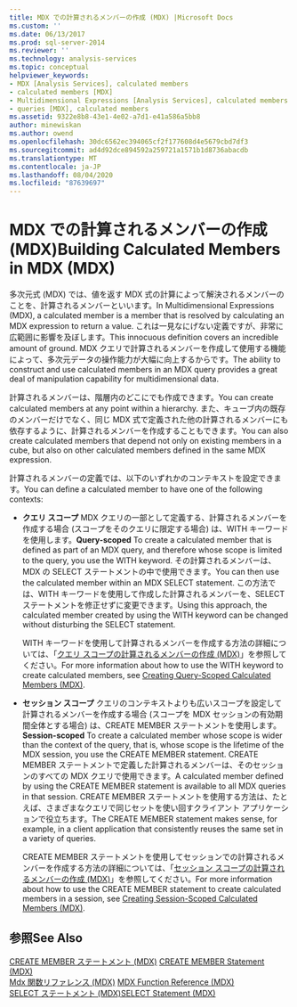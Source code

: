 ```yaml
---
title: MDX での計算されるメンバーの作成 (MDX) |Microsoft Docs
ms.custom: ''
ms.date: 06/13/2017
ms.prod: sql-server-2014
ms.reviewer: ''
ms.technology: analysis-services
ms.topic: conceptual
helpviewer_keywords:
- MDX [Analysis Services], calculated members
- calculated members [MDX]
- Multidimensional Expressions [Analysis Services], calculated members
- queries [MDX], calculated members
ms.assetid: 9322e8b8-43e1-4e02-a7d1-e41a586a5bb8
author: minewiskan
ms.author: owend
ms.openlocfilehash: 30dc6562ec394065cf2f177608d4e5679cbd7df3
ms.sourcegitcommit: ad4d92dce894592a259721a1571b1d8736abacdb
ms.translationtype: MT
ms.contentlocale: ja-JP
ms.lasthandoff: 08/04/2020
ms.locfileid: "87639697"
---
```

# <a name="building-calculated-members-in-mdx-mdx"></a><span data-ttu-id="f69e6-102">MDX での計算されるメンバーの作成 (MDX)</span><span class="sxs-lookup"><span data-stu-id="f69e6-102">Building Calculated Members in MDX (MDX)</span></span>
  <span data-ttu-id="f69e6-103">多次元式 (MDX) では、値を返す MDX 式の計算によって解決されるメンバーのことを、計算されるメンバーといいます。</span><span class="sxs-lookup"><span data-stu-id="f69e6-103">In Multidimensional Expressions (MDX), a calculated member is a member that is resolved by calculating an MDX expression to return a value.</span></span> <span data-ttu-id="f69e6-104">これは一見なにげない定義ですが、非常に広範囲に影響を及ぼします。</span><span class="sxs-lookup"><span data-stu-id="f69e6-104">This innocuous definition covers an incredible amount of ground.</span></span> <span data-ttu-id="f69e6-105">MDX クエリで計算されるメンバーを作成して使用する機能によって、多次元データの操作能力が大幅に向上するからです。</span><span class="sxs-lookup"><span data-stu-id="f69e6-105">The ability to construct and use calculated members in an MDX query provides a great deal of manipulation capability for multidimensional data.</span></span>  
  
 <span data-ttu-id="f69e6-106">計算されるメンバーは、階層内のどこにでも作成できます。</span><span class="sxs-lookup"><span data-stu-id="f69e6-106">You can create calculated members at any point within a hierarchy.</span></span> <span data-ttu-id="f69e6-107">また、キューブ内の既存のメンバーだけでなく、同じ MDX 式で定義された他の計算されるメンバーにも依存するように、計算されるメンバーを作成することもできます。</span><span class="sxs-lookup"><span data-stu-id="f69e6-107">You can also create calculated members that depend not only on existing members in a cube, but also on other calculated members defined in the same MDX expression.</span></span>  
  
 <span data-ttu-id="f69e6-108">計算されるメンバーの定義では、以下のいずれかのコンテキストを設定できます。</span><span class="sxs-lookup"><span data-stu-id="f69e6-108">You can define a calculated member to have one of the following contexts:</span></span>  
  
-   <span data-ttu-id="f69e6-109">**クエリ スコープ** MDX クエリの一部として定義する、計算されるメンバーを作成する場合 (スコープをそのクエリに限定する場合) は、WITH キーワードを使用します。</span><span class="sxs-lookup"><span data-stu-id="f69e6-109">**Query-scoped** To create a calculated member that is defined as part of an MDX query, and therefore whose scope is limited to the query, you use the WITH keyword.</span></span> <span data-ttu-id="f69e6-110">その計算されるメンバーは、MDX の SELECT ステートメントの中で使用できます。</span><span class="sxs-lookup"><span data-stu-id="f69e6-110">You can then use the calculated member within an MDX SELECT statement.</span></span> <span data-ttu-id="f69e6-111">この方法では、WITH キーワードを使用して作成した計算されるメンバーを、SELECT ステートメントを修正せずに変更できます。</span><span class="sxs-lookup"><span data-stu-id="f69e6-111">Using this approach, the calculated member created by using the WITH keyword can be changed without disturbing the SELECT statement.</span></span>  
  
     <span data-ttu-id="f69e6-112">WITH キーワードを使用して計算されるメンバーを作成する方法の詳細については、「[クエリ スコープの計算されるメンバーの作成 &#40;MDX&#41;](mdx-calculated-members-query-scoped-calculated-members.md)」を参照してください。</span><span class="sxs-lookup"><span data-stu-id="f69e6-112">For more information about how to use the WITH keyword to create calculated members, see [Creating Query-Scoped Calculated Members &#40;MDX&#41;](mdx-calculated-members-query-scoped-calculated-members.md).</span></span>  
  
-   <span data-ttu-id="f69e6-113">**セッション スコープ** クエリのコンテキストよりも広いスコープを設定して計算されるメンバーを作成する場合 (スコープを MDX セッションの有効期間全体とする場合) は、CREATE MEMBER ステートメントを使用します。</span><span class="sxs-lookup"><span data-stu-id="f69e6-113">**Session-scoped** To create a calculated member whose scope is wider than the context of the query, that is, whose scope is the lifetime of the MDX session, you use the CREATE MEMBER statement.</span></span> <span data-ttu-id="f69e6-114">CREATE MEMBER ステートメントで定義した計算されるメンバーは、そのセッションのすべての MDX クエリで使用できます。</span><span class="sxs-lookup"><span data-stu-id="f69e6-114">A calculated member defined by using the CREATE MEMBER statement is available to all MDX queries in that session.</span></span> <span data-ttu-id="f69e6-115">CREATE MEMBER ステートメントを使用する方法は、たとえば、さまざまなクエリで同じセットを使い回すクライアント アプリケーションで役立ちます。</span><span class="sxs-lookup"><span data-stu-id="f69e6-115">The CREATE MEMBER statement makes sense, for example, in a client application that consistently reuses the same set in a variety of queries.</span></span>  
  
     <span data-ttu-id="f69e6-116">CREATE MEMBER ステートメントを使用してセッションでの計算されるメンバーを作成する方法の詳細については、「[セッション スコープの計算されるメンバーの作成 &#40;MDX&#41;](mdx-calculated-members-session-scoped-calculated-members.md)」を参照してください。</span><span class="sxs-lookup"><span data-stu-id="f69e6-116">For more information about how to use the CREATE MEMBER statement to create calculated members in a session, see [Creating Session-Scoped Calculated Members &#40;MDX&#41;](mdx-calculated-members-session-scoped-calculated-members.md).</span></span>  
  
## <a name="see-also"></a><span data-ttu-id="f69e6-117">参照</span><span class="sxs-lookup"><span data-stu-id="f69e6-117">See Also</span></span>  
 <span data-ttu-id="f69e6-118">[CREATE MEMBER ステートメント &#40;MDX&#41;](/sql/mdx/mdx-data-definition-create-member) </span><span class="sxs-lookup"><span data-stu-id="f69e6-118">[CREATE MEMBER Statement &#40;MDX&#41;](/sql/mdx/mdx-data-definition-create-member) </span></span>  
 <span data-ttu-id="f69e6-119">[Mdx 関数リファレンス &#40;MDX&#41;](/sql/mdx/mdx-function-reference-mdx) </span><span class="sxs-lookup"><span data-stu-id="f69e6-119">[MDX Function Reference &#40;MDX&#41;](/sql/mdx/mdx-function-reference-mdx) </span></span>  
 [<span data-ttu-id="f69e6-120">SELECT ステートメント &#40;MDX&#41;</span><span class="sxs-lookup"><span data-stu-id="f69e6-120">SELECT Statement &#40;MDX&#41;</span></span>](/sql/mdx/mdx-data-manipulation-select)  
  
  
